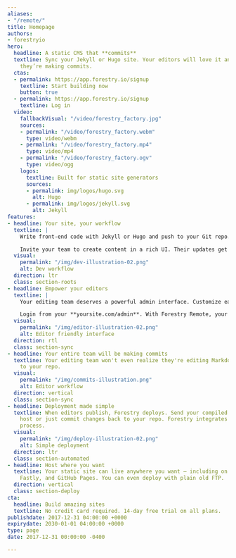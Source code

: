 ```yaml
---
aliases:
- "/remote/"
title: Homepage
authors:
- forestryio
hero:
  headline: A static CMS that **commits**
  textline: Sync your Jekyll or Hugo site. Your editors will love it and won’t realize
    they’re making commits.
  ctas:
  - permalink: https://app.forestry.io/signup
    textline: Start building now
    button: true
  - permalink: https://app.forestry.io/signup
    textline: Log in
  video:
    fallbackVisual: "/video/forestry_factory.jpg"
    sources:
    - permalink: "/video/forestry_factory.webm"
      type: video/webm
    - permalink: "/video/forestry_factory.mp4"
      type: video/mp4
    - permalink: "/video/forestry_factory.ogv"
      type: video/ogg
    logos:
      textline: Built for static site generators
      sources:
      - permalink: img/logos/hugo.svg
        alt: Hugo
      - permalink: img/logos/jekyll.svg
        alt: Jekyll
features:
- headline: Your site, your workflow
  textline: |
    Write front-end code with Jekyll or Hugo and push to your Git repo. Forestry will pull in your commits and update the CMS.

    Invite your team to create content in a rich UI. Their updates get committed back without merge conflicts.
  visual:
    permalink: "/img/dev-illustration-02.png"
    alt: Dev workflow
  direction: ltr
  class: section-roots
- headline: Empower your editors
  textline: |
    Your editing team deserves a powerful admin interface. Customize each page with Forestry's rich editing fields.

    Login from your **yoursite.com/admin**. With Forestry Remote, your site will transcend static.
  visual:
    permalink: "/img/editor-illustration-02.png"
    alt: Editor friendly interface
  direction: rtl
  class: section-sync
- headline: Your entire team will be making commits
  textline: Your editing team won't even realize they're editing Markdown and committing
    to your repo.
  visual:
    permalink: "/img/commits-illustration.png"
    alt: Editor workflow
  direction: vertical
  class: section-sync
- headline: Deployment made simple
  textline: When editors publish, Forestry deploys. Send your compiled site to your
    host or just commit changes back to your repo. Forestry integrates with your deployment
    process.
  visual:
    permalink: "/img/deploy-illustration-02.png"
    alt: Simple deployment
  direction: ltr
  class: section-automated
- headline: Host where you want
  textline: Your static site can live anywhere you want — including on Amazon S3,
    Fastly, and GitHub Pages. You can even deploy with plain old FTP.
  direction: vertical
  class: section-deploy
cta:
  headline: Build amazing sites
  textline: No credit card required. 14-day free trial on all plans.
publishdate: 2017-12-31 04:00:00 +0000
expirydate: 2030-01-01 04:00:00 +0000
type: page
date: 2017-12-31 00:00:00 -0400

---
```

